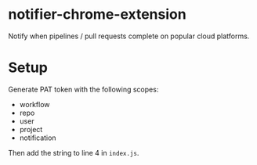 # notifier-chrome-extension
Notify when pipelines / pull requests complete on popular cloud platforms.


# Setup
Generate PAT token with the following scopes:
- workflow
- repo
- user
- project
- notification

Then add the string to line 4 in `index.js`.